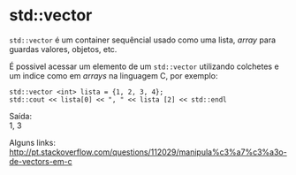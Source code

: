 # std::vector

`std::vector` é um container sequêncial usado como uma lista, *array* para guardas valores, objetos, etc.

É possivel acessar um elemento de um `std::vector` utilizando colchetes e um indice como em *arrays* na linguagem C, por exemplo:   
```
std::vector <int> lista = {1, 2, 3, 4};
std::cout << lista[0] << ", " << lista [2] << std::endl
```  
Saída:  
1, 3




Alguns links:  
http://pt.stackoverflow.com/questions/112029/manipula%c3%a7%c3%a3o-de-vectors-em-c
